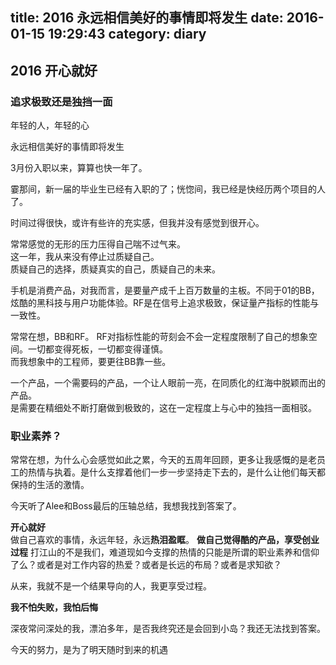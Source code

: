 title: 2016 永远相信美好的事情即将发生
date: 2016-01-15 19:29:43
category: diary
---

## 2016 开心就好

### 追求极致还是独挡一面

年轻的人，年轻的心

永远相信美好的事情即将发生

3月份入职以来，算算也快一年了。

霎那间，新一届的毕业生已经有入职的了；恍惚间，我已经是快经历两个项目的人了。

时间过得很快，或许有些许的充实感，但我并没有感觉到很开心。

常常感觉的无形的压力压得自己喘不过气来。  
这一年，我从来没有停止过质疑自己。  
质疑自己的选择，质疑真实的自己，质疑自己的未来。

手机是消费产品，对我而言，是要量产成千上百万数量的主板。不同于01的BB，炫酷的黑科技与用户功能体验。RF是在信号上追求极致，保证量产指标的性能与一致性。

常常在想，BB和RF。
RF对指标性能的苛刻会不会一定程度限制了自己的想象空间。一切都变得死板，一切都变得谨慎。  
而我想象中的工程师，要更往BB靠一些。

一个产品，一个需要码的产品，一个让人眼前一亮，在同质化的红海中脱颖而出的产品。  
是需要在精细处不断打磨做到极致的，这在一定程度上与心中的独挡一面相驳。

### 职业素养？

常常在想，为什么心会感觉如此之累，今天的五周年回顾，更多让我感慨的是老员工的热情与执着。是什么支撑着他们一步一步坚持走下去的，是什么让他们每天都保持的生活的激情。

今天听了Alee和Boss最后的压轴总结，我想我找到答案了。

**开心就好**  
做自己喜欢的事情，永远年轻，永远**热泪盈眶**。
**做自己觉得酷的产品，享受创业过程**
打江山的不是我们，难道现如今支撑的热情的只能是所谓的职业素养和信仰了么？或者是对工作内容的热爱？或者是长远的布局？或者是求知欲？

从来，我就不是一个结果导向的人，我更享受过程。

**我不怕失败，我怕后悔**

深夜常问深处的我，漂泊多年，是否我终究还是会回到小岛？我还无法找到答案。  

今天的努力，是为了明天随时到来的机遇
